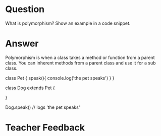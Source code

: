 # Question
What is polymorphism? Show an example in a code snippet.

# Answer
Polymorphism is when a class takes a method or function from a parent class. You can inherent methods from a parent class and use it for a sub class.

class Pet {
  speak(){
    console.log('the pet speaks')
  }
}

class Dog extends Pet {

}

Dog.speak() // logs 'the pet speaks'

# Teacher Feedback